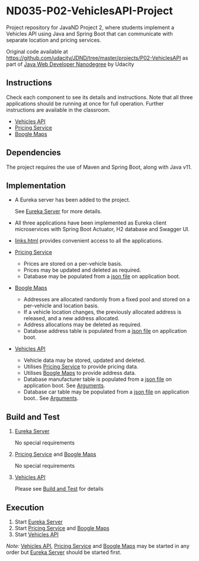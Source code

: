 # ND035-P02-VehiclesAPI-Project

Project repository for JavaND Project 2, where students implement a Vehicles API using Java and Spring Boot that can communicate with separate location and pricing services.

Original code available at https://github.com/udacity/JDND/tree/master/projects/P02-VehiclesAPI as part of [Java Web Developer Nanodegree](https://www.udacity.com/course/java-developer-nanodegree--nd035)
by Udacity

## Instructions

Check each component to see its details and instructions. Note that all three applications
should be running at once for full operation. Further instructions are available in the classroom.

- [Vehicles API](vehicles-api/README.md)
- [Pricing Service](pricing-service/README.md)
- [Boogle Maps](boogle-maps/README.md)

## Dependencies

The project requires the use of Maven and Spring Boot, along with Java v11.

## Implementation

- A Eureka server has been added to the project.
  
    See [Eureka Server](eureka-server/README.md) for more details.

- All three applications have been implemented as Eureka client microservices with Spring Boot Actuator, H2 database and Swagger UI. 
- [links.html](links.html) provides convenient access to all the applications.
- [Pricing Service](pricing-service/README.md)
    + Prices are stored on a per-vehicle basis.
    + Prices may be updated and deleted as required. 
    + Database may be populated from a [json file](pricing-service/README.md#Arguments) on application boot.
- [Boogle Maps](boogle-maps/README.md)
    + Addresses are allocated randomly from a fixed pool and stored on a per-vehicle and location basis.
    + If a vehicle location changes, the previously allocated address is released, and a new address allocated.
    + Address allocations may be deleted as required.
    + Database address table is populated from a [json file](boogle-maps/README.md#Arguments) on application boot. 
- [Vehicles API](vehicles-api/README.md)
    + Vehicle data may be stored, updated and deleted.
    + Utilises [Pricing Service](pricing-service/README.md) to provide pricing data.
    + Utilises [Boogle Maps](boogle-maps/README.md) to provide address data.
    + Database manufacturer table is populated from a [json file](vehicles-api/src/main/resources/manufacturers.json) on application boot. See [Arguments](vehicles-api/README.md#arguments).
    + Database car table may be populated from a [json file](vehicles-api/src/main/resources/manufacturers.json) on application boot.. See [Arguments](vehicles-api/README.md#arguments).

## Build and Test
1. [Eureka Server](eureka-server/README.md)
   
    No special requirements
1. [Pricing Service](pricing-service/README.md) and [Boogle Maps](boogle-maps/README.md)

    No special requirements
1. [Vehicles API](vehicles-api/README.md)

    Please see [Build and Test](vehicles-api/README.md#build-and-test) for details

## Execution
1. Start [Eureka Server](eureka-server/README.md)
1. Start [Pricing Service](pricing-service/README.md) and [Boogle Maps](boogle-maps/README.md)
1. Start [Vehicles API](vehicles-api/README.md)

*Note:*
[Vehicles API](vehicles-api/README.md), [Pricing Service](pricing-service/README.md) and [Boogle Maps](boogle-maps/README.md) may be started in any order but [Eureka Server](eureka-server/README.md) should be started first.



